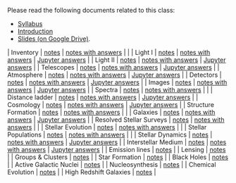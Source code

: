 Please read the following documents related to this class:

 * [Syllabus](pdf/syllabus.pdf)
 * [Introduction](pdf/intro.pdf) 
 * [Slides (on Google Drive)](https://drive.google.com/drive/folders/1M7fAwuOwLCsNzZZkeDDtHR234Ho3S_xf?usp=sharing).

| Inventory | [notes](pdf/inventory.pdf) | [notes with answers](pdf/inventory-answers.pdf) | |
| Light I | [notes](pdf/light-1.pdf) | [notes with answers](pdf/light-1.pdf) | [Jupyter answers](notebooks/light-1.html) |
| Light II | [notes](pdf/light-2.pdf) | [notes with answers](pdf/light-2-answers.pdf) | [Jupyter answers](notebooks/light-2.html) |
| Telescopes | [notes](pdf/telescopes.pdf) | [notes with answers](pdf/telescopes-answers.pdf) | [Jupyter answers](notebooks/telescopes.html) |
| Atmosphere | [notes](pdf/atmosphere.pdf) | [notes with answers](pdf/atmosphere-answers.pdf) | [Jupyter answers](notebooks/atmosphere.html) |
| Detectors | [notes](pdf/detectors.pdf) | [notes with answers](pdf/detectors-answers.pdf) | [Jupyter answers](notebooks/detectors.html) |
| Images | [notes](pdf/images.pdf) | [notes with answers](pdf/images-answers.pdf) | [Jupyter answers](notebooks/images.html) |
| Spectra | [notes](pdf/spectra.pdf) | [notes with answers](pdf/spectra-answers.pdf) | |
| Distance ladder | [notes](pdf/distance-ladder.pdf) | [notes with answers](pdf/distance-ladder-answers.pdf) | [Jupyter answers](notebooks/distance-ladder.html) |
| Cosmology | [notes](pdf/cosmology.pdf) | [notes with answers](pdf/cosmology-answers.pdf) | [Jupyter answers](notebooks/cosmology.html) |
| Structure Formation | [notes](pdf/structure.pdf) | [notes with answers](pdf/structure-answers.pdf) | |
| Galaxies | [notes](pdf/galaxies.pdf) | [notes with answers](pdf/structure-answers.pdf) | [Jupyter answers](notebooks/galaxies.html) |
| Resolved Stellar Surveys | [notes](pdf/stellar-resolved.pdf) | [notes with answers](pdf/stellar-resolved-answers.pdf) | |
| Stellar Evolution | [notes](pdf/stellar-evolution.pdf) | [notes with answers](pdf/stellar-evolution-answers.pdf) | |
| Stellar Populations | [notes](pdf/stellar-populations.pdf) | [notes with answers](pdf/stellar-populations-answers.pdf) | |
| Stellar Dynamics | [notes](pdf/dynamics.pdf) | [notes with answers](pdf/dynamics-answers.pdf) | [Jupyter answers](notebooks/dynamics.html) |
| Interstellar Medium | [notes](pdf/ism.pdf) | [notes with answers](psf/ism-answers.pdf) | [Jupyter answers](notebooks/ism.html) |
| Emission lines | [notes](pdf/emission-line.pdf) |
| Lensing | [notes](pdf/lensing.pdf) |
| Groups \& Clusters | [notes](pdf/groups.pdf) |
| Star Formation | [notes](pdf/star-formation.pdf) |
| Black Holes | [notes](pdf/black-holes.pdf) |
| Active Galactic Nuclei | [notes](pdf/agn.pdf) |
| Nucleosynthesis | [notes](pdf/nucleosynthesis.pdf) |
| Chemical Evolution | [notes](pdf/chemical-evolution.pdf) |
| High Redshift Galaxies | [notes](pdf/high-redshift.pdf) |
